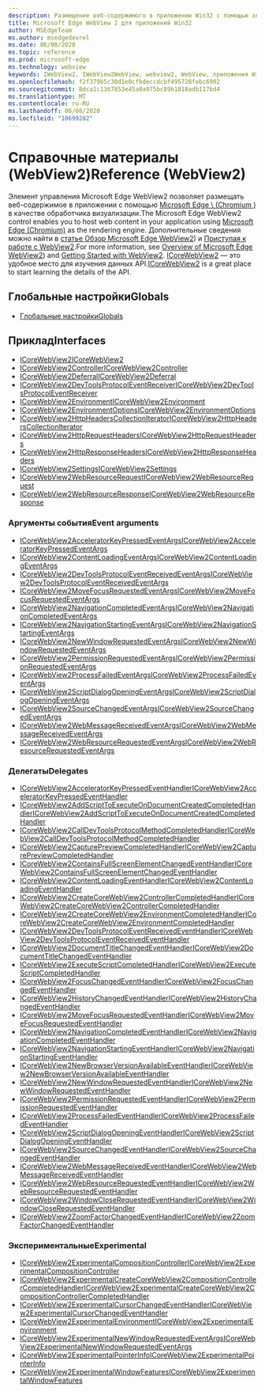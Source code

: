 ```yaml
---
description: Размещение веб-содержимого в приложении Win32 с помощью элемента управления Microsoft Edge WebView 2
title: Microsoft Edge WebView 2 для приложений Win32
author: MSEdgeTeam
ms.author: msedgedevrel
ms.date: 06/08/2020
ms.topic: reference
ms.prod: microsoft-edge
ms.technology: webview
keywords: IWebView2, IWebView2WebView, webview2, WebView, приложения Win32, Win32, EDGE, ICoreWebView2, ICoreWebView2Controller, элемент управления "веб-браузер", HTML Edge
ms.openlocfilehash: f2f379b5c30d1e0cfbdeccdcbf495728febc6902
ms.sourcegitcommit: 8dca1c1367853e45a0a975bc89b1818adb117bd4
ms.translationtype: MT
ms.contentlocale: ru-RU
ms.lasthandoff: 06/08/2020
ms.locfileid: "10699282"
---
```

# <span data-ttu-id="d5666-104">Справочные материалы (WebView2)</span><span class="sxs-lookup"><span data-stu-id="d5666-104">Reference (WebView2)</span></span>  

<span data-ttu-id="d5666-105">Элемент управления Microsoft Edge WebView2 позволяет размещать веб-содержимое в приложении с помощью [Microsoft Edge \ (Chromium \)](https://www.microsoftedgeinsider.com) в качестве обработчика визуализации.</span><span class="sxs-lookup"><span data-stu-id="d5666-105">The Microsoft Edge WebView2 control enables you to host web content in your application using [Microsoft Edge \(Chromium\)](https://www.microsoftedgeinsider.com) as the rendering engine.</span></span>  <span data-ttu-id="d5666-106">Дополнительные сведения можно найти в [статье Обзор Microsoft Edge WebView2](../../index.md)) и [Приступая к работе с WebView2](../../gettingstarted/win32.md).</span><span class="sxs-lookup"><span data-stu-id="d5666-106">For more information, see [Overview of Microsoft Edge WebView2](../../index.md)) and [Getting Started with WebView2](../../gettingstarted/win32.md).</span></span>  <span data-ttu-id="d5666-107">[ICoreWebView2](0-9-538/ICoreWebView2.md) — это удобное место для изучения данных API.</span><span class="sxs-lookup"><span data-stu-id="d5666-107">[ICoreWebView2](0-9-538/ICoreWebView2.md) is a great place to start learning the details of the API.</span></span>  

## <span data-ttu-id="d5666-108">Глобальные настройки</span><span class="sxs-lookup"><span data-stu-id="d5666-108">Globals</span></span>  

*   [<span data-ttu-id="d5666-109">Глобальные настройки</span><span class="sxs-lookup"><span data-stu-id="d5666-109">Globals</span></span>](0-9-538/webview2-idl.md)  

## <span data-ttu-id="d5666-110">Приклад</span><span class="sxs-lookup"><span data-stu-id="d5666-110">Interfaces</span></span>  
*   [<span data-ttu-id="d5666-111">ICoreWebView2</span><span class="sxs-lookup"><span data-stu-id="d5666-111">ICoreWebView2</span></span>](0-9-538/icorewebview2.md)
*   [<span data-ttu-id="d5666-112">ICoreWebView2Controller</span><span class="sxs-lookup"><span data-stu-id="d5666-112">ICoreWebView2Controller</span></span>](0-9-538/icorewebview2controller.md)
*   [<span data-ttu-id="d5666-113">ICoreWebView2Deferral</span><span class="sxs-lookup"><span data-stu-id="d5666-113">ICoreWebView2Deferral</span></span>](0-9-538/icorewebview2deferral.md)
*   [<span data-ttu-id="d5666-114">ICoreWebView2DevToolsProtocolEventReceiver</span><span class="sxs-lookup"><span data-stu-id="d5666-114">ICoreWebView2DevToolsProtocolEventReceiver</span></span>](0-9-538/icorewebview2devtoolsprotocoleventreceiver.md)
*   [<span data-ttu-id="d5666-115">ICoreWebView2Environment</span><span class="sxs-lookup"><span data-stu-id="d5666-115">ICoreWebView2Environment</span></span>](0-9-538/icorewebview2environment.md)
*   [<span data-ttu-id="d5666-116">ICoreWebView2EnvironmentOptions</span><span class="sxs-lookup"><span data-stu-id="d5666-116">ICoreWebView2EnvironmentOptions</span></span>](0-9-538/icorewebview2environmentoptions.md)
*   [<span data-ttu-id="d5666-117">ICoreWebView2HttpHeadersCollectionIterator</span><span class="sxs-lookup"><span data-stu-id="d5666-117">ICoreWebView2HttpHeadersCollectionIterator</span></span>](0-9-538/icorewebview2httpheaderscollectioniterator.md)
*   [<span data-ttu-id="d5666-118">ICoreWebView2HttpRequestHeaders</span><span class="sxs-lookup"><span data-stu-id="d5666-118">ICoreWebView2HttpRequestHeaders</span></span>](0-9-538/icorewebview2httprequestheaders.md)
*   [<span data-ttu-id="d5666-119">ICoreWebView2HttpResponseHeaders</span><span class="sxs-lookup"><span data-stu-id="d5666-119">ICoreWebView2HttpResponseHeaders</span></span>](0-9-538/icorewebview2httpresponseheaders.md)
*   [<span data-ttu-id="d5666-120">ICoreWebView2Settings</span><span class="sxs-lookup"><span data-stu-id="d5666-120">ICoreWebView2Settings</span></span>](0-9-538/icorewebview2settings.md)
*   [<span data-ttu-id="d5666-121">ICoreWebView2WebResourceRequest</span><span class="sxs-lookup"><span data-stu-id="d5666-121">ICoreWebView2WebResourceRequest</span></span>](0-9-538/icorewebview2webresourcerequest.md)
*   [<span data-ttu-id="d5666-122">ICoreWebView2WebResourceResponse</span><span class="sxs-lookup"><span data-stu-id="d5666-122">ICoreWebView2WebResourceResponse</span></span>](0-9-538/icorewebview2webresourceresponse.md)

### <span data-ttu-id="d5666-123">Аргументы события</span><span class="sxs-lookup"><span data-stu-id="d5666-123">Event arguments</span></span>

*   [<span data-ttu-id="d5666-124">ICoreWebView2AcceleratorKeyPressedEventArgs</span><span class="sxs-lookup"><span data-stu-id="d5666-124">ICoreWebView2AcceleratorKeyPressedEventArgs</span></span>](0-9-538/icorewebview2acceleratorkeypressedeventargs.md)
*   [<span data-ttu-id="d5666-125">ICoreWebView2ContentLoadingEventArgs</span><span class="sxs-lookup"><span data-stu-id="d5666-125">ICoreWebView2ContentLoadingEventArgs</span></span>](0-9-538/icorewebview2contentloadingeventargs.md)
*   [<span data-ttu-id="d5666-126">ICoreWebView2DevToolsProtocolEventReceivedEventArgs</span><span class="sxs-lookup"><span data-stu-id="d5666-126">ICoreWebView2DevToolsProtocolEventReceivedEventArgs</span></span>](0-9-538/icorewebview2devtoolsprotocoleventreceivedeventargs.md)
*   [<span data-ttu-id="d5666-127">ICoreWebView2MoveFocusRequestedEventArgs</span><span class="sxs-lookup"><span data-stu-id="d5666-127">ICoreWebView2MoveFocusRequestedEventArgs</span></span>](0-9-538/icorewebview2movefocusrequestedeventargs.md)
*   [<span data-ttu-id="d5666-128">ICoreWebView2NavigationCompletedEventArgs</span><span class="sxs-lookup"><span data-stu-id="d5666-128">ICoreWebView2NavigationCompletedEventArgs</span></span>](0-9-538/icorewebview2navigationcompletedeventargs.md)
*   [<span data-ttu-id="d5666-129">ICoreWebView2NavigationStartingEventArgs</span><span class="sxs-lookup"><span data-stu-id="d5666-129">ICoreWebView2NavigationStartingEventArgs</span></span>](0-9-538/icorewebview2navigationstartingeventargs.md)
*   [<span data-ttu-id="d5666-130">ICoreWebView2NewWindowRequestedEventArgs</span><span class="sxs-lookup"><span data-stu-id="d5666-130">ICoreWebView2NewWindowRequestedEventArgs</span></span>](0-9-538/icorewebview2newwindowrequestedeventargs.md)
*   [<span data-ttu-id="d5666-131">ICoreWebView2PermissionRequestedEventArgs</span><span class="sxs-lookup"><span data-stu-id="d5666-131">ICoreWebView2PermissionRequestedEventArgs</span></span>](0-9-538/icorewebview2permissionrequestedeventargs.md)
*   [<span data-ttu-id="d5666-132">ICoreWebView2ProcessFailedEventArgs</span><span class="sxs-lookup"><span data-stu-id="d5666-132">ICoreWebView2ProcessFailedEventArgs</span></span>](0-9-538/icorewebview2processfailedeventargs.md)
*   [<span data-ttu-id="d5666-133">ICoreWebView2ScriptDialogOpeningEventArgs</span><span class="sxs-lookup"><span data-stu-id="d5666-133">ICoreWebView2ScriptDialogOpeningEventArgs</span></span>](0-9-538/icorewebview2scriptdialogopeningeventargs.md)
*   [<span data-ttu-id="d5666-134">ICoreWebView2SourceChangedEventArgs</span><span class="sxs-lookup"><span data-stu-id="d5666-134">ICoreWebView2SourceChangedEventArgs</span></span>](0-9-538/icorewebview2sourcechangedeventargs.md)
*   [<span data-ttu-id="d5666-135">ICoreWebView2WebMessageReceivedEventArgs</span><span class="sxs-lookup"><span data-stu-id="d5666-135">ICoreWebView2WebMessageReceivedEventArgs</span></span>](0-9-538/icorewebview2webmessagereceivedeventargs.md)
*   [<span data-ttu-id="d5666-136">ICoreWebView2WebResourceRequestedEventArgs</span><span class="sxs-lookup"><span data-stu-id="d5666-136">ICoreWebView2WebResourceRequestedEventArgs</span></span>](0-9-538/icorewebview2webresourcerequestedeventargs.md)

### <span data-ttu-id="d5666-137">Делегаты</span><span class="sxs-lookup"><span data-stu-id="d5666-137">Delegates</span></span>

*   [<span data-ttu-id="d5666-138">ICoreWebView2AcceleratorKeyPressedEventHandler</span><span class="sxs-lookup"><span data-stu-id="d5666-138">ICoreWebView2AcceleratorKeyPressedEventHandler</span></span>](0-9-538/icorewebview2acceleratorkeypressedeventhandler.md)
*   [<span data-ttu-id="d5666-139">ICoreWebView2AddScriptToExecuteOnDocumentCreatedCompletedHandler</span><span class="sxs-lookup"><span data-stu-id="d5666-139">ICoreWebView2AddScriptToExecuteOnDocumentCreatedCompletedHandler</span></span>](0-9-538/icorewebview2addscripttoexecuteondocumentcreatedcompletedhandler.md)
*   [<span data-ttu-id="d5666-140">ICoreWebView2CallDevToolsProtocolMethodCompletedHandler</span><span class="sxs-lookup"><span data-stu-id="d5666-140">ICoreWebView2CallDevToolsProtocolMethodCompletedHandler</span></span>](0-9-538/icorewebview2calldevtoolsprotocolmethodcompletedhandler.md)
*   [<span data-ttu-id="d5666-141">ICoreWebView2CapturePreviewCompletedHandler</span><span class="sxs-lookup"><span data-stu-id="d5666-141">ICoreWebView2CapturePreviewCompletedHandler</span></span>](0-9-538/icorewebview2capturepreviewcompletedhandler.md)
*   [<span data-ttu-id="d5666-142">ICoreWebView2ContainsFullScreenElementChangedEventHandler</span><span class="sxs-lookup"><span data-stu-id="d5666-142">ICoreWebView2ContainsFullScreenElementChangedEventHandler</span></span>](0-9-538/icorewebview2containsfullscreenelementchangedeventhandler.md)
*   [<span data-ttu-id="d5666-143">ICoreWebView2ContentLoadingEventHandler</span><span class="sxs-lookup"><span data-stu-id="d5666-143">ICoreWebView2ContentLoadingEventHandler</span></span>](0-9-538/icorewebview2contentloadingeventhandler.md)
*   [<span data-ttu-id="d5666-144">ICoreWebView2CreateCoreWebView2ControllerCompletedHandler</span><span class="sxs-lookup"><span data-stu-id="d5666-144">ICoreWebView2CreateCoreWebView2ControllerCompletedHandler</span></span>](0-9-538/icorewebview2createcorewebview2controllercompletedhandler.md)
*   [<span data-ttu-id="d5666-145">ICoreWebView2CreateCoreWebView2EnvironmentCompletedHandler</span><span class="sxs-lookup"><span data-stu-id="d5666-145">ICoreWebView2CreateCoreWebView2EnvironmentCompletedHandler</span></span>](0-9-538/icorewebview2createcorewebview2environmentcompletedhandler.md)
*   [<span data-ttu-id="d5666-146">ICoreWebView2DevToolsProtocolEventReceivedEventHandler</span><span class="sxs-lookup"><span data-stu-id="d5666-146">ICoreWebView2DevToolsProtocolEventReceivedEventHandler</span></span>](0-9-538/icorewebview2devtoolsprotocoleventreceivedeventhandler.md)
*   [<span data-ttu-id="d5666-147">ICoreWebView2DocumentTitleChangedEventHandler</span><span class="sxs-lookup"><span data-stu-id="d5666-147">ICoreWebView2DocumentTitleChangedEventHandler</span></span>](0-9-538/icorewebview2documenttitlechangedeventhandler.md)
*   [<span data-ttu-id="d5666-148">ICoreWebView2ExecuteScriptCompletedHandler</span><span class="sxs-lookup"><span data-stu-id="d5666-148">ICoreWebView2ExecuteScriptCompletedHandler</span></span>](0-9-538/icorewebview2executescriptcompletedhandler.md)
*   [<span data-ttu-id="d5666-149">ICoreWebView2FocusChangedEventHandler</span><span class="sxs-lookup"><span data-stu-id="d5666-149">ICoreWebView2FocusChangedEventHandler</span></span>](0-9-538/icorewebview2focuschangedeventhandler.md)
*   [<span data-ttu-id="d5666-150">ICoreWebView2HistoryChangedEventHandler</span><span class="sxs-lookup"><span data-stu-id="d5666-150">ICoreWebView2HistoryChangedEventHandler</span></span>](0-9-538/icorewebview2historychangedeventhandler.md)
*   [<span data-ttu-id="d5666-151">ICoreWebView2MoveFocusRequestedEventHandler</span><span class="sxs-lookup"><span data-stu-id="d5666-151">ICoreWebView2MoveFocusRequestedEventHandler</span></span>](0-9-538/icorewebview2movefocusrequestedeventhandler.md)
*   [<span data-ttu-id="d5666-152">ICoreWebView2NavigationCompletedEventHandler</span><span class="sxs-lookup"><span data-stu-id="d5666-152">ICoreWebView2NavigationCompletedEventHandler</span></span>](0-9-538/icorewebview2navigationcompletedeventhandler.md)
*   [<span data-ttu-id="d5666-153">ICoreWebView2NavigationStartingEventHandler</span><span class="sxs-lookup"><span data-stu-id="d5666-153">ICoreWebView2NavigationStartingEventHandler</span></span>](0-9-538/icorewebview2navigationstartingeventhandler.md)
*   [<span data-ttu-id="d5666-154">ICoreWebView2NewBrowserVersionAvailableEventHandler</span><span class="sxs-lookup"><span data-stu-id="d5666-154">ICoreWebView2NewBrowserVersionAvailableEventHandler</span></span>](0-9-538/icorewebview2newbrowserversionavailableeventhandler.md)
*   [<span data-ttu-id="d5666-155">ICoreWebView2NewWindowRequestedEventHandler</span><span class="sxs-lookup"><span data-stu-id="d5666-155">ICoreWebView2NewWindowRequestedEventHandler</span></span>](0-9-538/icorewebview2newwindowrequestedeventhandler.md)
*   [<span data-ttu-id="d5666-156">ICoreWebView2PermissionRequestedEventHandler</span><span class="sxs-lookup"><span data-stu-id="d5666-156">ICoreWebView2PermissionRequestedEventHandler</span></span>](0-9-538/icorewebview2permissionrequestedeventhandler.md)
*   [<span data-ttu-id="d5666-157">ICoreWebView2ProcessFailedEventHandler</span><span class="sxs-lookup"><span data-stu-id="d5666-157">ICoreWebView2ProcessFailedEventHandler</span></span>](0-9-538/icorewebview2processfailedeventhandler.md)
*   [<span data-ttu-id="d5666-158">ICoreWebView2ScriptDialogOpeningEventHandler</span><span class="sxs-lookup"><span data-stu-id="d5666-158">ICoreWebView2ScriptDialogOpeningEventHandler</span></span>](0-9-538/icorewebview2scriptdialogopeningeventhandler.md)
*   [<span data-ttu-id="d5666-159">ICoreWebView2SourceChangedEventHandler</span><span class="sxs-lookup"><span data-stu-id="d5666-159">ICoreWebView2SourceChangedEventHandler</span></span>](0-9-538/icorewebview2sourcechangedeventhandler.md)
*   [<span data-ttu-id="d5666-160">ICoreWebView2WebMessageReceivedEventHandler</span><span class="sxs-lookup"><span data-stu-id="d5666-160">ICoreWebView2WebMessageReceivedEventHandler</span></span>](0-9-538/icorewebview2webmessagereceivedeventhandler.md)
*   [<span data-ttu-id="d5666-161">ICoreWebView2WebResourceRequestedEventHandler</span><span class="sxs-lookup"><span data-stu-id="d5666-161">ICoreWebView2WebResourceRequestedEventHandler</span></span>](0-9-538/icorewebview2webresourcerequestedeventhandler.md)
*   [<span data-ttu-id="d5666-162">ICoreWebView2WindowCloseRequestedEventHandler</span><span class="sxs-lookup"><span data-stu-id="d5666-162">ICoreWebView2WindowCloseRequestedEventHandler</span></span>](0-9-538/icorewebview2windowcloserequestedeventhandler.md)
*   [<span data-ttu-id="d5666-163">ICoreWebView2ZoomFactorChangedEventHandler</span><span class="sxs-lookup"><span data-stu-id="d5666-163">ICoreWebView2ZoomFactorChangedEventHandler</span></span>](0-9-538/icorewebview2zoomfactorchangedeventhandler.md)

### <span data-ttu-id="d5666-164">Экспериментальные</span><span class="sxs-lookup"><span data-stu-id="d5666-164">Experimental</span></span>

*   [<span data-ttu-id="d5666-165">ICoreWebView2ExperimentalCompositionController</span><span class="sxs-lookup"><span data-stu-id="d5666-165">ICoreWebView2ExperimentalCompositionController</span></span>](0-9-538/icorewebview2experimentalcompositioncontroller.md)
*   [<span data-ttu-id="d5666-166">ICoreWebView2ExperimentalCreateCoreWebView2CompositionControllerCompletedHandler</span><span class="sxs-lookup"><span data-stu-id="d5666-166">ICoreWebView2ExperimentalCreateCoreWebView2CompositionControllerCompletedHandler</span></span>](0-9-538/icorewebview2experimentalcreatecorewebview2compositioncontrollercompletedhandler.md)
*   [<span data-ttu-id="d5666-167">ICoreWebView2ExperimentalCursorChangedEventHandler</span><span class="sxs-lookup"><span data-stu-id="d5666-167">ICoreWebView2ExperimentalCursorChangedEventHandler</span></span>](0-9-538/icorewebview2experimentalcursorchangedeventhandler.md)
*   [<span data-ttu-id="d5666-168">ICoreWebView2ExperimentalEnvironment</span><span class="sxs-lookup"><span data-stu-id="d5666-168">ICoreWebView2ExperimentalEnvironment</span></span>](0-9-538/icorewebview2experimentalenvironment.md)
*   [<span data-ttu-id="d5666-169">ICoreWebView2ExperimentalNewWindowRequestedEventArgs</span><span class="sxs-lookup"><span data-stu-id="d5666-169">ICoreWebView2ExperimentalNewWindowRequestedEventArgs</span></span>](0-9-538/icorewebview2experimentalnewwindowrequestedeventargs.md)
*   [<span data-ttu-id="d5666-170">ICoreWebView2ExperimentalPointerInfo</span><span class="sxs-lookup"><span data-stu-id="d5666-170">ICoreWebView2ExperimentalPointerInfo</span></span>](0-9-538/icorewebview2experimentalpointerinfo.md)
*   [<span data-ttu-id="d5666-171">ICoreWebView2ExperimentalWindowFeatures</span><span class="sxs-lookup"><span data-stu-id="d5666-171">ICoreWebView2ExperimentalWindowFeatures</span></span>](0-9-538/icorewebview2experimentalwindowfeatures.md)
